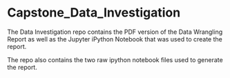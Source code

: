 # Capstone_Data_Investigation

The Data Investigation repo contains the PDF version of the Data Wrangling Report as well as the Jupyter iPython Notebook that was used to create the report.

The repo also contains the two raw ipython notebook files used to generate the report.
